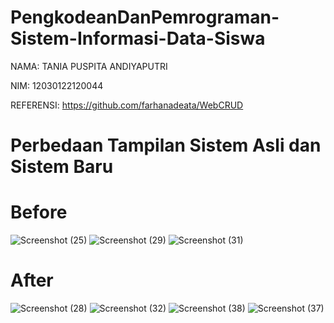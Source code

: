 # PengkodeanDanPemrograman-Sistem-Informasi-Data-Siswa

NAMA: TANIA PUSPITA ANDIYAPUTRI

NIM: 12030122120044

REFERENSI: https://github.com/farhanadeata/WebCRUD

# Perbedaan Tampilan Sistem Asli dan Sistem Baru

# Before

![Screenshot (25)](https://github.com/TaniaPuspitaAndiyaputri/PengkodeanDanPemrograman-Sistem-Informasi-Data-Siswa/assets/152761686/76568a1e-c4c2-437c-81c0-28a0969bbc37)
![Screenshot (29)](https://github.com/TaniaPuspitaAndiyaputri/PengkodeanDanPemrograman-Sistem-Informasi-Data-Siswa/assets/152761686/bf6acdfc-e7f9-4bde-970e-ce5de55b1761)
![Screenshot (31)](https://github.com/TaniaPuspitaAndiyaputri/PengkodeanDanPemrograman-Sistem-Informasi-Data-Siswa/assets/152761686/c07c78f4-c1b7-4035-bed3-b9bb07596f93)

# After

![Screenshot (28)](https://github.com/TaniaPuspitaAndiyaputri/PengkodeanDanPemrograman-Sistem-Informasi-Data-Siswa/assets/152761686/0505719e-1ae3-4c35-afc4-cf810679f7b3)
![Screenshot (32)](https://github.com/TaniaPuspitaAndiyaputri/PengkodeanDanPemrograman-Sistem-Informasi-Data-Siswa/assets/152761686/32cc5895-61f4-4cdf-b378-5ca440531f12)
![Screenshot (38)](https://github.com/TaniaPuspitaAndiyaputri/PengkodeanDanPemrograman-Sistem-Informasi-Data-Siswa/assets/152761686/0b6ee193-8609-48b3-9e9f-e20ce0f8c12e)
![Screenshot (37)](https://github.com/TaniaPuspitaAndiyaputri/PengkodeanDanPemrograman-Sistem-Informasi-Data-Siswa/assets/152761686/f46b71b1-c45e-4346-802a-ebba783a4d5a)
